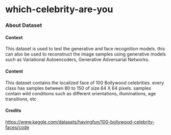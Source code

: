 # which-celebrity-are-you

### About Dataset
#### Context
This dataset is used to test the generative and face recognition models. this can also be used to reconstruct the image samples using generative models such as Variational Autoencoders, Generative Adversarial Networks.

#### Content
This dataset contains the localized face of 100 Bollywood celebrities. every class has samples between 80 to 150 of size 64 X 64 pixels. samples contain wild conditions such as different orientations, illuminations, age transitions, etc

#### Credits
https://www.kaggle.com/datasets/havingfun/100-bollywood-celebrity-faces/code

